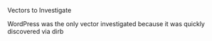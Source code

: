 Vectors to Investigate

WordPress was the only vector investigated because it was quickly discovered via dirb
